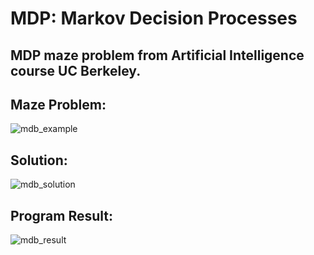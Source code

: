 # MDP: Markov Decision Processes
## MDP maze problem from Artificial Intelligence course UC Berkeley.

## Maze Problem:

![mdb_example](https://user-images.githubusercontent.com/26473614/53682471-a8088080-3cfe-11e9-8c51-5b7de219ae37.PNG)

## Solution:

![mdb_solution](https://user-images.githubusercontent.com/26473614/53682473-a8a11700-3cfe-11e9-9a42-035887fa3b23.PNG)

## Program Result:

![mdb_result](https://user-images.githubusercontent.com/26473614/53682472-a8a11700-3cfe-11e9-9ba1-66789fe5e46e.PNG)

